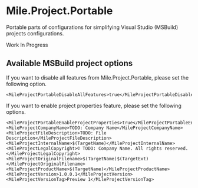 ﻿# Mile.Project.Portable

Portable parts of configurations for simplifying Visual Studio (MSBuild)
projects configurations.

Work In Progress

## Available MSBuild project options

If you want to disable all features from Mile.Project.Portable, please set the
following option.

```
<MileProjectPortableDisableAllFeatures>true</MileProjectPortableDisableAllFeatures>
```

If you want to enable project properties feature, please set the following
options.

```
<MileProjectPortableEnableProjectProperties>true</MileProjectPortableEnableProjectProperties>
<MileProjectCompanyName>TODO: Company Name</MileProjectCompanyName>
<MileProjectFileDescription>TODO: File Description</MileProjectFileDescription>
<MileProjectInternalName>$(TargetName)</MileProjectInternalName>
<MileProjectLegalCopyright>© TODO: Company Name. All rights reserved.</MileProjectLegalCopyright>
<MileProjectOriginalFilename>$(TargetName)$(TargetExt)</MileProjectOriginalFilename>
<MileProjectProductName>$(TargetName)</MileProjectProductName>
<MileProjectVersion>1.0.0.1</MileProjectVersion>
<MileProjectVersionTag>Preview 1</MileProjectVersionTag>
```

